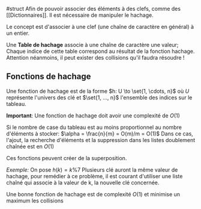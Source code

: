 #struct 
Afin de pouvoir associer des éléments à des clefs, comme des [[Dictionnaires]]. Il est nécessaire de manipuler le hachage.

Le concept est d'associer à une clef (une chaîne de caractère en général) à un entier.

Une **Table de hachage** associe à une chaîne de caractère une valeur; Chaque indice de cette table correspond au résultat de la fonction hachage. 
Attention néanmoins, il peut exister des collisions qu'il faudra résoudre !

## Fonctions de hachage
Une fonction de hachage est de la forme $h: U \to \set{1, \cdots, n}$ où $U$ représente l'univers des clé et $\set{1, ..., n}$ l'ensemble des indices sur le tableau.

**Important**: Une fonction de hachage doit avoir une complexité de $O(1)$

Si le nombre de case du tableau est au moins proportionnel au nombre d'éléments à stocker: $\alpha = \frac{n}{m} = O(m)/m = O(1)$
Dans ce cas, l'ajout, la recherche d'éléments et la suppression dans les listes doublement chaînée est en $O(1)$

Ces fonctions peuvent créer de la superposition.

*Exemple:*
On pose $h(k) = k\%7$
Plusieurs clé auront la même valeur de hachage, pour remédier à ce problème, il est courant d'utiliser une liste chaîné qui associe à la valeur de k, la nouvelle clé concernée.

Une bonne fonction de hachage est de complexité $O(1)$ et minimise un maximum les collisions
